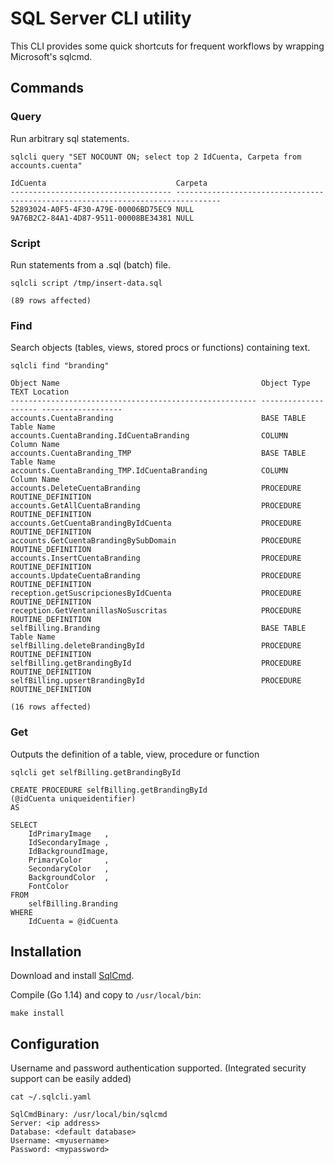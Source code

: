 # SQL Server CLI utility

This CLI provides some quick shortcuts for frequent workflows by wrapping Microsoft's sqlcmd.

## Commands 

### Query

Run arbitrary sql statements.

	sqlcli query "SET NOCOUNT ON; select top 2 IdCuenta, Carpeta from accounts.cuenta"

```
IdCuenta                             Carpeta                                                                         
------------------------------------ --------------------------------------------------------------------------------
52893024-A0F5-4F30-A79E-00006BD75EC9 NULL                                                                            
9A76B2C2-84A1-4D87-9511-00008BE34381 NULL                                                                            
```

### Script

Run statements from a .sql (batch) file.

	sqlcli script /tmp/insert-data.sql 

```
(89 rows affected)
```

### Find

Search objects (tables, views, stored procs or functions) containing text.

	sqlcli find "branding"

```
Object Name                                             Object Type          TEXT Location     
------------------------------------------------------- -------------------- ------------------
accounts.CuentaBranding                                 BASE TABLE           Table Name        
accounts.CuentaBranding.IdCuentaBranding                COLUMN               Column Name       
accounts.CuentaBranding_TMP                             BASE TABLE           Table Name        
accounts.CuentaBranding_TMP.IdCuentaBranding            COLUMN               Column Name       
accounts.DeleteCuentaBranding                           PROCEDURE            ROUTINE_DEFINITION
accounts.GetAllCuentaBranding                           PROCEDURE            ROUTINE_DEFINITION
accounts.GetCuentaBrandingByIdCuenta                    PROCEDURE            ROUTINE_DEFINITION
accounts.GetCuentaBrandingBySubDomain                   PROCEDURE            ROUTINE_DEFINITION
accounts.InsertCuentaBranding                           PROCEDURE            ROUTINE_DEFINITION
accounts.UpdateCuentaBranding                           PROCEDURE            ROUTINE_DEFINITION
reception.getSuscripcionesByIdCuenta                    PROCEDURE            ROUTINE_DEFINITION
reception.GetVentanillasNoSuscritas                     PROCEDURE            ROUTINE_DEFINITION
selfBilling.Branding                                    BASE TABLE           Table Name        
selfBilling.deleteBrandingById                          PROCEDURE            ROUTINE_DEFINITION
selfBilling.getBrandingById                             PROCEDURE            ROUTINE_DEFINITION
selfBilling.upsertBrandingById                          PROCEDURE            ROUTINE_DEFINITION

(16 rows affected)
```
### Get

Outputs the definition of a table, view, procedure or function

	sqlcli get selfBilling.getBrandingById

```
CREATE PROCEDURE selfBilling.getBrandingById
(@idCuenta uniqueidentifier)
AS

SELECT 
	IdPrimaryImage   ,
	IdSecondaryImage ,
	IdBackgroundImage,
	PrimaryColor     ,
	SecondaryColor   ,
	BackgroundColor  ,
	FontColor
FROM 
	selfBilling.Branding
WHERE
	IdCuenta = @idCuenta
```

## Installation

Download and install [SqlCmd](https://docs.microsoft.com/en-us/sql/tools/sqlcmd-utility?view=sql-server-ver15).

Compile (Go 1.14) and copy to `/usr/local/bin`:

	make install

## Configuration

Username and password authentication supported. (Integrated security support can be easily added)

	cat ~/.sqlcli.yaml 

```
SqlCmdBinary: /usr/local/bin/sqlcmd
Server: <ip address>
Database: <default database>
Username: <myusername>
Password: <mypassword>
```

